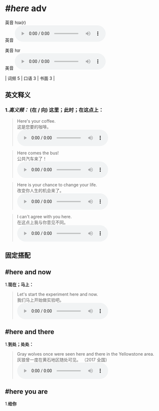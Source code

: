 # ***\#here*** adv
英音 hɪə(r)  
英音
<audio src="./media/here-B.aac" controls="controls"></audio>

美音 hɪr  
美音
<audio src="./media/here .aac" controls="controls"></audio>



| 词频 5 | 口语 3 | 书面 3 |  

英文释义
---
### 1.*高义频：* **(在 / 向) 这里；此时；在这点上：**  

 > Here's your coffee.  
 > 这是您要的咖啡。    
<audio src="./media/here-1 .aac" controls="controls"></audio>

 > Here comes the bus!   
 > 公共汽车来了！    
<audio src="./media/here-2 .aac" controls="controls"></audio>

 > Here is your chance to change your life.  
 > 改变你人生的机会来了。    
<audio src="./media/here-3 .aac" controls="controls"></audio>

 > I can't agree with you here.  
 > 在这点上我与你意见不同。    
<audio src="./media/here-4 .aac" controls="controls"></audio>


固定搭配
---
## \#here and now
1.**现在；马上：**  

 > Let's start the experiment here and now.  
 > 我们马上开始做实验吧。    
<audio src="./media/here-5 .aac" controls="controls"></audio>

## \#here and there
1.**到处；处处：**  

 > Gray wolves once were seen here and there in the Yellowstone area.  
 > 灰狼曾一度在黄石地区随处可见。  （2017 全国）  
<audio src="./media/here-517-4_AAC.aac" controls="controls"></audio>

## \#here you are
1.**给你**  


